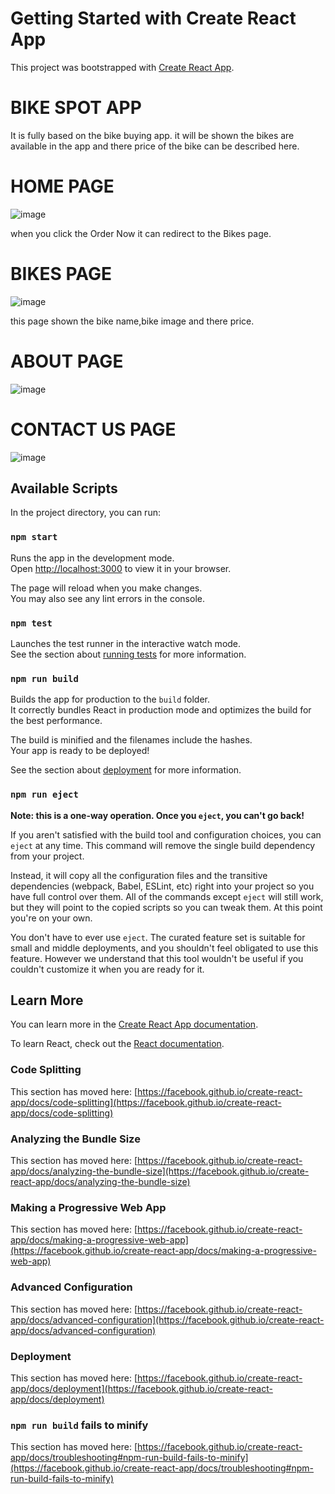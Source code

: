 # Getting Started with Create React App

This project was bootstrapped with [Create React App](https://github.com/facebook/create-react-app).

# BIKE SPOT APP
It is fully based on the bike buying app. it will be shown the bikes are available in the app and there price of the bike can be described here.

# HOME PAGE
![image](https://github.com/arunkumar-77/Bikespot-app-using-React/assets/74124425/dafc9e7d-1c84-4254-b2c0-2d9902d8f894)

when you click the Order Now it can redirect to the Bikes page. 
# BIKES PAGE
![image](https://github.com/arunkumar-77/Bikespot-app-using-React/assets/74124425/11c15387-2cd1-4683-98e9-71c8799a8211)

this page shown the bike name,bike image and there price.

# ABOUT PAGE
![image](https://github.com/arunkumar-77/Bikespot-app-using-React/assets/74124425/83a50d3b-d288-4b61-b398-731235890c72)
 
 # CONTACT US PAGE
 ![image](https://github.com/arunkumar-77/Bikespot-app-using-React/assets/74124425/cf01e5c6-e9e0-4e02-9280-0952e0a8dba3)
 
 
## Available Scripts

In the project directory, you can run:

### `npm start`

Runs the app in the development mode.\
Open [http://localhost:3000](http://localhost:3000) to view it in your browser.

The page will reload when you make changes.\
You may also see any lint errors in the console.

### `npm test`

Launches the test runner in the interactive watch mode.\
See the section about [running tests](https://facebook.github.io/create-react-app/docs/running-tests) for more information.

### `npm run build`

Builds the app for production to the `build` folder.\
It correctly bundles React in production mode and optimizes the build for the best performance.

The build is minified and the filenames include the hashes.\
Your app is ready to be deployed!

See the section about [deployment](https://facebook.github.io/create-react-app/docs/deployment) for more information.

### `npm run eject`

**Note: this is a one-way operation. Once you `eject`, you can't go back!**

If you aren't satisfied with the build tool and configuration choices, you can `eject` at any time. This command will remove the single build dependency from your project.

Instead, it will copy all the configuration files and the transitive dependencies (webpack, Babel, ESLint, etc) right into your project so you have full control over them. All of the commands except `eject` will still work, but they will point to the copied scripts so you can tweak them. At this point you're on your own.

You don't have to ever use `eject`. The curated feature set is suitable for small and middle deployments, and you shouldn't feel obligated to use this feature. However we understand that this tool wouldn't be useful if you couldn't customize it when you are ready for it.

## Learn More

You can learn more in the [Create React App documentation](https://facebook.github.io/create-react-app/docs/getting-started).

To learn React, check out the [React documentation](https://reactjs.org/).

### Code Splitting

This section has moved here: [https://facebook.github.io/create-react-app/docs/code-splitting](https://facebook.github.io/create-react-app/docs/code-splitting)

### Analyzing the Bundle Size

This section has moved here: [https://facebook.github.io/create-react-app/docs/analyzing-the-bundle-size](https://facebook.github.io/create-react-app/docs/analyzing-the-bundle-size)

### Making a Progressive Web App

This section has moved here: [https://facebook.github.io/create-react-app/docs/making-a-progressive-web-app](https://facebook.github.io/create-react-app/docs/making-a-progressive-web-app)

### Advanced Configuration

This section has moved here: [https://facebook.github.io/create-react-app/docs/advanced-configuration](https://facebook.github.io/create-react-app/docs/advanced-configuration)

### Deployment

This section has moved here: [https://facebook.github.io/create-react-app/docs/deployment](https://facebook.github.io/create-react-app/docs/deployment)

### `npm run build` fails to minify

This section has moved here: [https://facebook.github.io/create-react-app/docs/troubleshooting#npm-run-build-fails-to-minify](https://facebook.github.io/create-react-app/docs/troubleshooting#npm-run-build-fails-to-minify)
